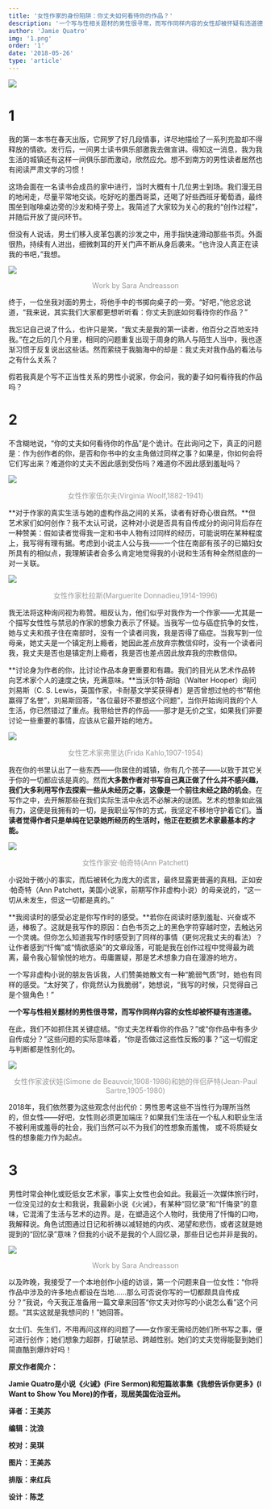 ```yaml
---
title: '女性作家的身份陷阱：你丈夫如何看待你的作品？'
description: '一个写与性相关题材的男性很寻常，而写作同样内容的女性却被怀疑有违道德。'
author: 'Jamie Quatro'
img: '1.png'
order: '1'
date: '2018-05-26'
type: 'article'
---
```


![](1.png)

# 1

我的第一本书在春天出版，它网罗了好几段情事，详尽地描绘了一系列充盈却不得释放的情欲。发行后，一间男士读书俱乐部邀我去做宣讲。得知这一消息，我为我生活的城镇还有这样一间俱乐部而激动，欣然应允。想不到南方的男性读者居然也有阅读严肃文学的习惯！

这场会面在一名读书会成员的家中进行，当时大概有十几位男士到场。我们漫无目的地闲走，尽量平常地交谈。吃好吃的墨西哥菜，还喝了好些西班牙葡萄酒，最终围坐到咖啡桌边旁的沙发和椅子旁上。我简述了大家较为关心的我的“创作过程”，并随后开放了提问环节。

但没有人说话，男士们移入皮革包裹的沙发之中，用手指快速滑动那些书页。外面很热，持续有人进出，细微刺耳的开关门声不断从身后袭来。“也许没人真正在读我的书吧，”我想。

![](2.png)
<center><font color=#999>Work by Sara Andreasson</font></center>

终于，一位坐我对面的男士，将他手中的书掷向桌子的一旁。“好吧，”他忿忿说道，“我来说，其实我们大家都更想听听看：你丈夫到底如何看待你的作品？”

我忘记自己说了什么，也许只是笑，“我丈夫是我的第一读者，他百分之百地支持我。”在之后的几个月里，相同的问题重复出现于周身的熟人与陌生人当中，我也逐渐习惯于反复说出这些话。然而萦绕于我脑海中的却是：我丈夫对我作品的看法与之有什么关系？

假若我真是个写不正当性关系的男性小说家，你会问，我的妻子如何看待我的作品吗？

# 2

不含糊地说，“你的丈夫如何看待你的作品”是个诡计。在此询问之下，真正的问题是：作为创作者的你，是否和你书中的女主角做过同样之事？如果是，你如何会将它们写出来？难道你的丈夫不因此感到受伤吗？难道你不因此感到羞耻吗？

![](3.png)
<center><font color=#999>女性作家伍尔夫(Virginia Woolf,1882-1941)</font></center>

**对于作家的真实生活与她的虚构作品之间的关系，读者有好奇心很自然。**但艺术家们如何创作？我不太认可说，这种对小说是否具有自传成分的询问背后存在一种赞美：假如读者觉得我一定和书中人物有过同样的经历，可能说明在某种程度上，我写得有理有据。考虑到小说主人公与我——一个住在南部有孩子的已婚妇女所具有的相似点，我理解读者会多么肯定地觉得我的小说和生活有种全然彻底的一对一关联。

![](4.png)
<center><font color=#999>女性作家杜拉斯(Marguerite Donnadieu,1914-1996)</font></center>

我无法将这种询问视为称赞。相反认为，他们似乎对我作为一个作家——尤其是一个描写女性性与禁忌的作家的想象力表示了怀疑。当我写一位与癌症抗争的女性，她与丈夫和孩子住在南部时，没有一个读者问我，我是否得了癌症。当我写到一位母亲，她丈夫是一个镇定剂上瘾者，她因此差点放弃宗教信仰时，没有一个读者问我，我丈夫是否也是镇定剂上瘾者，我是否也差点因此放弃我的宗教信仰。

**讨论身为作者的你，比讨论作品本身更重要和有趣。我们的目光从艺术作品转向艺术家个人的速度之快，充满意味。**当沃尔特·胡珀（Walter Hooper）询问刘易斯（C. S. Lewis，英国作家，卡耐基文学奖获得者）是否曾想过他的书“帮他赢得了名誉”，刘易斯回答，“各位最好不要想这个问题”，当你开始询问我的个人生活，你已然错过了重点。我带给世界的作品——那才是无价之宝，如果我们非要讨论一些重要的事情，应该从它最开始的地方。

![](5.png)
<center><font color=#999>女性艺术家弗里达(Frida Kahlo,1907-1954)</font></center>

我在你的书里认出了一些东西——你居住的城镇，你有几个孩子——以致于其它关于你的一切都应该是真的。然而**大多数作者对书写自己真正做了什么并不感兴趣，我们大多利用写作去探索一些从未经历之事，这像是一个前往未经之路的机会**。在写作之中，去开解那些在我们实际生活中永远不必解决的谜团。艺术的想象如此强有力，这便是我拥有的一切，是我职业写作的方式，我坚定不移地守护着它们。**当读者觉得作者只是单纯在记录她所经历的生活时，他正在贬损艺术家最基本的才能。**

![](6.png)
<center><font color=#999>女性作家安·帕奇特(Ann Patchett)</font></center>

小说始于微小的事实，而后被转化为庞大的谎言，最终显露更普遍的真相。正如安·帕奇特（Ann Patchett，美国小说家，前期写作非虚构小说）的母亲说的，“这一切从未发生，但这一切都是真的。”

**我阅读时的感受必定是你写作时的感受。**若你在阅读时感到羞耻、兴奋或不适，棒极了。这就是我写作的原因：白色书页之上的黑色字符穿越时空，去触达另一个灵魂。但你怎么知道我写作时感受到了同样的事情（更何况我丈夫的看法）？让作者感到“忏悔”或“情欲感染”的文章段落，可能是我在创作过程中觉得最为疏离，最令我心智愉悦的地方。毋庸置疑，那是艺术想象力自在漫游的地方。

一个写非虚构小说的朋友告诉我，人们赞美她散文有一种“脆弱气质”时，她也有同样的感受。“太好笑了，你竟然认为我脆弱”，她想说，“我写的时候，只觉得自己是个狠角色！”

**一个写与性相关题材的男性很寻常，而写作同样内容的女性却被怀疑有违道德。**

在此，我们不如抓住其关键症结。“你丈夫怎样看你的作品？”或“你作品中有多少自传成分？”这些问题的实际意味着，“你是否做过这些性反叛的事？”这一切假定与判断都是性别化的。

![](7.png)
<center><font color=#999>女性作家波伏娃(Simone de Beauvoir,1908-1986)和她的伴侣萨特(Jean-Paul Sartre,1905-1980)</font></center>

2018年，我们依然要为这些观念付出代价：男性思考这些不当性行为理所当然的，但女性——好吧，女性则必须更加端庄？如果我们生活在一个私人和职业生活不被利用或羞辱的社会，我们当然可以不为我们的性想象而羞愧， 或不将质疑女性的想象能力作为起点。

# 3

男性时常会神化或贬低女艺术家，事实上女性也会如此。我最近一次媒体旅行时，一位没见过的女士和我说，我最新小说《火诫》，有某种“回忆录”和“忏悔录”的意味，它混淆了生活与艺术的边界。是，在塑造这个人物时，我使用了忏悔的口吻，我解释说。角色试图通过日记和祈祷以减轻她的内疚、渴望和悲伤，或者这就是她提到的“回忆录”意味？但我的小说不是我的个人回忆录，那些日记也并非是我的。

![](8.png)
<center><font color=#999> Work by Sara Andreasson</font></center>

以及昨晚，我接受了一个本地创作小组的访谈，第一个问题来自一位女性：“你将作品中涉及的许多地点都设在当地……那么可否说你写的一切都颇具自传成分？”我说，今天我正准备用一篇文章来回答“你丈夫对你写的小说怎么看”这个问题。“其实这就是我想问的！”她回答。

女士们、先生们，不用再问这样的问题了——女作家无需经历她们所书写之事，便可进行创作；她们想象力超群，打破禁忌、跨越性别。她们的丈夫觉得能娶到她们简直酷到爆炸好吗！


**原文作者简介：**

**Jamie Quatro是小说《火诫》(Fire Sermon)和短篇故事集《我想告诉你更多》(I Want to Show You More)的作者，现居美国佐治亚州。**

**译者：王美苏**

**编辑：沈浪**

**校对：吴琪**

**图片：王美苏**

**排版：来红兵**

**设计：陈芝**




